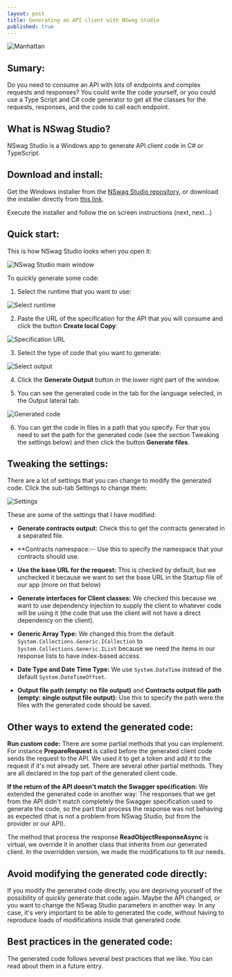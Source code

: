 ```yaml
---
layout: post
title: Generating an API client with NSwag Studio
published: true
---
```


![Manhattan]({{site.baseurl}}/images/2020-02-15-Generating-an-API-client-with-NSwag-Studio/Manhattan.jpg)



## Sumary:

Do you need to consume an API with lots of endpoints and complex requests and responses? You could write the code yourself, or you could use a Type Script and C# code generator to get all the classes for the requests, responses, and the code to call each endpoint.

<!--more-->

## What is NSwag Studio?

NSwag Studio is a Windows app to generate API client code in C# or TypeScript.

## Download and install:

Get the Windows installer from the [NSwag Studio repository](https://github.com/RicoSuter/NSwag/wiki/NSwagStudio), or download the installer directly from [this link](http://rsuter.com/Projects/NSwagStudio/installer.php).

Execute the installer and follow the on screen instructions (next, next…)

## Quick start:

This is how NSwag Studio looks when you open it:

![NSwag Studio main window]({{site.baseurl}}/images/2020-02-15-Generating-an-API-client-with-NSwag-Studio/NSwagStudioWindow.png)

To quickly generate some code:

1. Select the runtime that you want to use:

![Select runtime]({{site.baseurl}}/images/2020-02-15-Generating-an-API-client-with-NSwag-Studio/SelectRuntime.png)

2. Paste the URL of the specification for the API that you will consume and click the button **Create local Copy**:

![Specification URL]({{site.baseurl}}/images/2020-02-15-Generating-an-API-client-with-NSwag-Studio/SpecificationUrl.png)

3. Select the type of code that you want to generate:

![Select output]({{site.baseurl}}/images/2020-02-15-Generating-an-API-client-with-NSwag-Studio/SelectOutput.png)

4. Click the **Generate Output** button in the lower right part of the window.

5. You can see the generated code in the tab for the language selected, in the Output lateral tab:

![Generated code]({{site.baseurl}}/images/2020-02-15-Generating-an-API-client-with-NSwag-Studio/GeneratedCode.png)
 
6. You can get the code in files in a path that you specify. For that you need to set the path for the generated code (see the section Tweaking the settings below) and then click the button **Generate files**.

## Tweaking the settings:

There are a lot of settings that you can change to modify the generated code. Click the sub-tab Settings to change them:

![Settings]({{site.baseurl}}/images/2020-02-15-Generating-an-API-client-with-NSwag-Studio/Settings.png)

These are some of the settings that I have modified:

- **Generate contracts output:** Check this to get the contracts generated in a separated file.

- **Contracts namespace:-- Use this to specify the namespace that your contracts should use.

- **Use the base URL for the request:** This is checked by default, but we unchecked it because we want to set the base URL in the Startup file of our app (more on that below)

- **Generate interfaces for Client classes:** We checked this because we want to use dependency injection to supply the client to whatever code will be using it (the code that use the client will not have a direct dependency on the client).

- **Generic Array Type:** We changed this from the default `System.Collections.Generic.ICollection` to `System.Collections.Generic.IList` because we need the items in our response lists to have index-based access.

- **Date Type and Date Time Type:** We use `System.DateTime` instead of the default `System.DateTimeOffset`.

- **Output file path (empty: no file output)** and **Contracts output file path (empty: single output file output):** Use this to specify the path were the files with the generated code should be saved.

## Other ways to extend the generated code:

**Run custom code:** There are some partial methods that you can implement. For instance **PrepareRequest** is called before the generated client code sends the request to the API. We used it to get a token and add it to the request if it's not already set. There are several other partial methods. They are all declared in the top part of the  generated client code. 

**If the return of the API doesn't match the Swagger specification:** We extended the generated code in another way: The responses that we get from the API didn't match completely the Swagger specification used to generate the code, so the part that process the response was not behaving as expected (that is not a problem from NSwag Studio, but from the provider or our API).

The method that process the response **ReadObjectResponseAsync** is virtual, we override it in another class that inherits from our generated client. In the overridden version, we made the modifications to fit our needs.

## Avoid modifying the generated code directly:

If you modify the generated code directly, you are depriving yourself of the possibility of quickly generate that code again. Maybe the API changed, or you want to change the NSwag Studio parameters in another way. In any case, it's very important to be able to generated the code, without having to reproduce loads of modifications inside that generated code.

## Best practices in the generated code:

The generated code follows several best practices that we like. You can read about them in a future entry.



